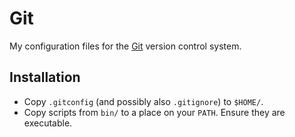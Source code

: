 Git
===

My configuration files for the [Git](http://git-scm.com/) version control
system.

Installation
------------

* Copy `.gitconfig` (and possibly also `.gitignore`) to `$HOME/`.
* Copy scripts from `bin/` to a place on your `PATH`. Ensure they are
  executable.
